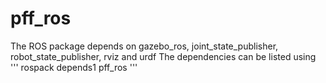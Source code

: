 # pff_ros

The ROS package depends on gazebo_ros, joint_state_publisher, robot_state_publisher, rviz and urdf
The dependencies can be listed using
'''
rospack depends1 pff_ros
'''
